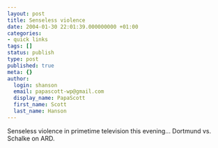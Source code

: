 ```yaml
---
layout: post
title: Senseless violence
date: 2004-01-30 22:01:39.000000000 +01:00
categories:
- quick links
tags: []
status: publish
type: post
published: true
meta: {}
author:
  login: shanson
  email: papascott-wp@gmail.com
  display_name: PapaScott
  first_name: Scott
  last_name: Hanson
---
```

<p>Senseless violence in primetime television this evening... Dortmund vs. Schalke on ARD.</p>
